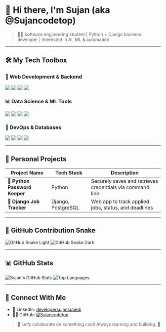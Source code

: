 # 👋 Hi there, I'm Sujan (aka @Sujancodetop)

> 🧑‍💻 Software engineering student | Python + Django backend developer | Interested in AI, ML & automation

---

## 🛠️ My Tech Toolbox

### 🔷 Web Development & Backend

<p align="left">
  <img src="https://img.shields.io/badge/Django-092E20?style=for-the-badge&logo=django&logoColor=white"/>
  <img src="https://img.shields.io/badge/DRF-ff1709?style=for-the-badge&logo=django&logoColor=white&label=REST+Framework"/>
  <img src="https://img.shields.io/badge/API-FF6C37?style=for-the-badge&logo=fastapi&logoColor=white"/>
  <img src="https://img.shields.io/badge/ORM-DjangoORM-green?style=for-the-badge"/>
</p>

### 📊 Data Science & ML Tools

<p align="left">
  <img src="https://img.shields.io/badge/Pandas-150458?style=for-the-badge&logo=pandas&logoColor=white"/>
  <img src="https://img.shields.io/badge/Numpy-013243?style=for-the-badge&logo=numpy&logoColor=white"/>
  <img src="https://img.shields.io/badge/Scikit--Learn-F7931E?style=for-the-badge&logo=scikit-learn&logoColor=white"/>
  <img src="https://img.shields.io/badge/Matplotlib-3776AB?style=for-the-badge&logo=python&logoColor=white"/>
</p>

### 🐳 DevOps & Databases

<p align="left">
  <img src="https://img.shields.io/badge/Docker-2496ED?style=for-the-badge&logo=docker&logoColor=white"/>
  <img src="https://img.shields.io/badge/PostgreSQL-4169E1?style=for-the-badge&logo=postgresql&logoColor=white"/>
  <img src="https://img.shields.io/badge/MySQL-00758F?style=for-the-badge&logo=mysql&logoColor=white"/>
  <img src="https://img.shields.io/badge/AWS-232F3E?style=for-the-badge&logo=amazon-aws&logoColor=white"/>
</p>

---

## 🚧 Personal Projects

| Project Name | Tech Stack | Description |
|--------------|------------|-------------|
| 🔐 **Python Password Keeper** | Python | Securely saves and retrieves credentials via command line |
| 📄 **Django Job Tracker** | Django, PostgreSQL | Web app to track applied jobs, status, and deadlines |

---

## 🐍 GitHub Contribution Snake

![GitHub Snake Light](https://raw.githubusercontent.com/Sujancodetop/Sujancodetop/output/github-contribution-grid-snake.svg#gh-light-mode-only)
![GitHub Snake Dark](https://raw.githubusercontent.com/Sujancodetop/Sujancodetop/output/github-contribution-grid-snake-dark.svg#gh-dark-mode-only)

---

## 📊 GitHub Stats

![Sujan's GitHub Stats](https://github-readme-stats.vercel.app/api?username=Sujancodetop&show_icons=true&theme=radical)
![Top Languages](https://github-readme-stats.vercel.app/api/top-langs/?username=Sujancodetop&layout=compact&theme=radical)

---

## 🔗 Connect With Me

- 💼 LinkedIn: [developersujansubedi](https://www.linkedin.com/in/developersujansubedi)
- 🧑‍💻 GitHub: [@Sujancodetop](https://github.com/Sujancodetop)

> 💬 Let’s collaborate on something cool! Always learning and building. 🚀
